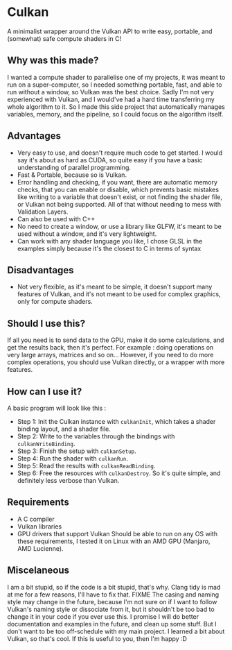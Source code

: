 # Culkan
A minimalist wrapper around the Vulkan API to write easy, portable, and (somewhat) safe compute shaders in C!

## Why was this made?
I wanted a compute shader to parallelise one of my projects, it was meant to run on a super-computer, so I needed something portable, fast, and able to run without a window, so Vulkan was the best choice.
Sadly I'm not very experienced with Vulkan, and I would've had a hard time transferring my whole algorithm to it.
So I made this side project that automatically manages variables, memory, and the pipeline, so I could focus on the algorithm itself.

## Advantages
- Very easy to use, and doesn't require much code to get started. I would say it's about as hard as CUDA, so quite easy if you have a basic understanding of parallel programming.
- Fast & Portable, because so is Vulkan.
- Error handling and checking, if you want, there are automatic memory checks, that you can enable or disable, which prevents basic mistakes like writing to a variable that doesn't exist, or not finding the shader file, or Vulkan not being supported. All of that without needing to mess with Validation Layers.
- Can also be used with C++
- No need to create a window, or use a library like GLFW, it's meant to be used without a window, and it's very lightweight.
- Can work with any shader language you like, I chose GLSL in the examples simply because it's the closest to C in terms of syntax
## Disadvantages
- Not very flexible, as it's meant to be simple, it doesn't support many features of Vulkan, and it's not meant to be used for complex graphics, only for compute shaders.

## Should I use this?
If all you need is to send data to the GPU, make it do some calculations, and get the results back, then it's perfect.
For example : doing operations on very large arrays, matrices and so on...
However, if you need to do more complex operations, you should use Vulkan directly, or a wrapper with more features.

## How can I use it?
A basic program will look like this :
- Step 1: Init the Culkan instance with `culkanInit`, which takes a shader binding layout, and a shader file.
- Step 2: Write to the variables through the bindings with `culkanWriteBinding`.
- Step 3: Finish the setup with `culkanSetup`.
- Step 4: Run the shader with `culkanRun`.
- Step 5: Read the results with `culkanReadBinding`.
- Step 6: Free the resources with `culkanDestroy`.
So it's quite simple, and definitely less verbose than Vulkan.

## Requirements
- A C compiler
- Vulkan libraries
- GPU drivers that support Vulkan
Should be able to run on any OS with these requirements, I tested it on Linux with an AMD GPU (Manjaro, AMD Lucienne).

## Miscelaneous
I am a bit stupid, so if the code is a bit stupid, that's why.
Clang tidy is mad at me for a few reasons, I'll have to fix that. FIXME
The casing and naming style may change in the future, because I'm not sure on if I want to follow Vulkan's naming style or dissociate from it, but it shouldn't be too bad to change it in your code if you ever use this.
I promise I will do better documentation and examples in the future, and clean up some stuff. But I don't want to be too off-schedule with my main project.
I learned a bit about Vulkan, so that's cool.
If this is useful to you, then I'm happy :D
